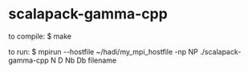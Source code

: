 # scalapack-gamma-cpp

to compile:
$ make

to run:
$ mpirun --hostfile ~/hadi/my_mpi_hostfile -np NP ./scalapack-gamma-cpp N D Nb Db filename



